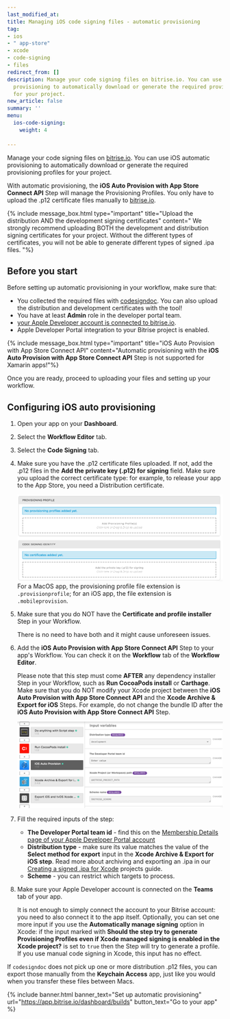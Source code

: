 ```yaml
---
last_modified_at: 
title: Managing iOS code signing files - automatic provisioning
tag:
- ios
- " app-store"
- xcode
- code-signing
- files
redirect_from: []
description: Manage your code signing files on bitrise.io. You can use iOS automatic
  provisioning to automatically download or generate the required provisioning profiles
  for your project.
new_article: false
summary: ''
menu:
  ios-code-signing:
    weight: 4

---
```

Manage your code signing files on [bitrise.io](https://www.bitrise.io). You can use iOS automatic provisioning to automatically download or generate the required provisioning profiles for your project.

With automatic provisioning, the **iOS Auto Provision with App Store Connect API** Step will manage the Provisioning Profiles. You only have to upload the .p12 certificate files manually to [bitrise.io](https://www.bitrise.io).

{% include message_box.html type="important" title="Upload the distribution AND the development signing certificates" content=" We strongly recommend uploading BOTH the development and distribution signing certificates for your project. Without the different types of certificates, you will not be able to generate different types of signed .ipa files. "%}

## Before you start

Before setting up automatic provisioning in your workflow, make sure that:

* You collected the required files with [codesigndoc](https://github.com/bitrise-tools/codesigndoc). You can also upload the distribution and development certificates with the tool!
* You have at least **Admin** role in the developer portal team.
* [your Apple Developer account is connected to bitrise.io](/getting-started/connecting-apple-dev-account/).
* Apple Developer Portal integration to your Bitrise project is enabled.

{% include message_box.html type="important" title="iOS Auto Provision with App Store Connect API" content="Automatic provisioning with the **iOS Auto Provision with App Store Connect API** Step is not supported for Xamarin apps!"%}

Once you are ready, proceed to uploading your files and setting up your workflow.

## Configuring iOS auto provisioning

1. Open your app on your **Dashboard**.
2. Select the **Workflow Editor** tab.
3. Select the **Code Signing** tab.
4. Make sure you have the .p12 certificate files uploaded.
   If not, add the .p12 files in the **Add the private key (.p12) for signing** field. Make sure you upload the correct certificate type: for example, to release your app to the App Store, you need a Distribution certificate.

   ![Uploading certificates and Provisioning Profiles](/img/code-signing/ios-code-signing/provisioning-and-certificate-upload.png)
   For a MacOS app, the provisioning profile file extension is `.provisionprofile`; for an iOS app, the file extension is `.mobileprovision`.
5. Make sure that you do NOT have the **Certificate and profile installer** Step in your Workflow.

   There is no need to have both and it might cause unforeseen issues.
6. Add the **iOS Auto Provision with App Store Connect API** Step to your app's Workflow.
   You can check it on the **Workflow** tab of the **Workflow Editor**.

   Please note that this step must come **AFTER** any dependency installer Step in your Workflow, such as **Run CocoaPods install** or **Carthage**. Make sure that you do NOT modify your Xcode project between the **iOS Auto Provision with App Store Connect API** and the **Xcode Archive & Export for iOS** Steps. For example, do not change the bundle ID after the **iOS Auto Provision with App Store Connect API** Step.

   ![iOS Auto Provisioning in your workflow](/img/code-signing/ios-code-signing/workflow-with-auto-prov.png)
7. Fill the required inputs of the step:
   * **The Developer Portal team id** - find this on the [Membership Details page of your Apple Developer Portal account](https://developer.apple.com/account/#/membership)
   * **Distribution type** - make sure its value matches the value of the **Select method for export** input in the **Xcode Archive & Export for iOS step**. Read more about archiving and exporting an .ipa in our [Creating a signed .ipa for Xcode](/code-signing/ios-code-signing/create-signed-ipa-for-xcode/) projects guide.
   * **Scheme** - you can restrict which targets to process.
8. Make sure your Apple Developer account is connected on the **Teams** tab of your app.

   It is not enough to simply connect the account to your Bitrise account: you need to also connect it to the app itself.
   Optionally, you can set one more input if you use the **Automatically manage signing** option in Xcode: if the input marked with **Should the step try to generate Provisioning Profiles even if Xcode managed signing is enabled in the Xcode project?** is set to `true` then the Step will try to generate a profile. If you use manual code signing in Xcode, this input has no effect.

If `codesigndoc` does not pick up one or more distribution .p12 files, you can export those manually from the **Keychain Access** app, just like you would when you transfer these files between Macs.

{% include banner.html banner_text="Set up automatic provisioning" url="https://app.bitrise.io/dashboard/builds" button_text="Go to your app" %}